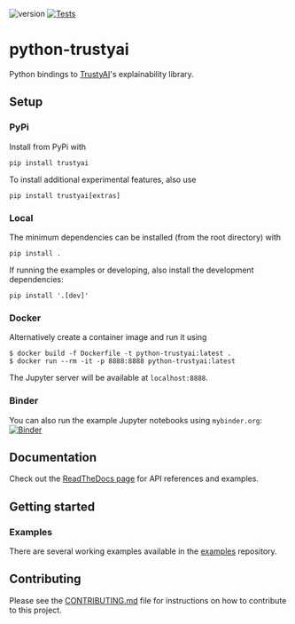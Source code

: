 ![version](https://img.shields.io/badge/version-0.6.2-green) [![Tests](https://github.com/trustyai-python/module/actions/workflows/workflow.yml/badge.svg)](https://github.com/trustyai-python/examples/actions/workflows/workflow.yml)

# python-trustyai

Python bindings to [TrustyAI](https://kogito.kie.org/trustyai/)'s explainability library.

## Setup

### PyPi

Install from PyPi with

```shell
pip install trustyai
```

To install additional experimental features, also use

```shell
pip install trustyai[extras]
```

### Local

The minimum dependencies can be installed (from the root directory) with

```shell
pip install .
```

If running the examples or developing, also install the development dependencies:

```shell
pip install '.[dev]'
```

### Docker

Alternatively create a container image and run it using

```shell
$ docker build -f Dockerfile -t python-trustyai:latest .
$ docker run --rm -it -p 8888:8888 python-trustyai:latest
```

The Jupyter server will be available at `localhost:8888`.

### Binder

You can also run the example Jupyter notebooks
using `mybinder.org`: [![Binder](https://mybinder.org/badge_logo.svg)](https://mybinder.org/v2/gh/trustyai-python/trustyai-explainability-python-examples/main?labpath=examples)

## Documentation

Check out the [ReadTheDocs page](https://trustyai-explainability-python.readthedocs.io/en/latest/) for API references
and examples.

## Getting started

### Examples

There are several working examples available in the [examples](https://github.com/trustyai-explainability/trustyai-explainability-python-examples/tree/main/examples) repository.

## Contributing

Please see the [CONTRIBUTING.md](CONTRIBUTING.md) file for instructions on how to contribute to this project.